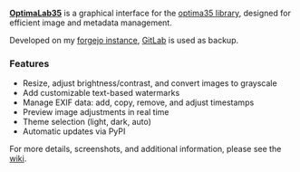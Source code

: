**[OptimaLab35](https://code.boxyfoxy.net/CodeByMrFinchum/OptimaLab35)** is a graphical interface for the [optima35 library](https://code.boxyfoxy.net/CodeByMrFinchum/optima35), designed for efficient image and metadata management.

Developed on my [forgejo instance](https://code.boxyfoxy.net/CodeByMrFinchum), [GitLab](https://gitlab.com/CodeByMrFinchum) is used as backup.

### **Features**
- Resize, adjust brightness/contrast, and convert images to grayscale
- Add customizable text-based watermarks
- Manage EXIF data: add, copy, remove, and adjust timestamps
- Preview image adjustments in real time
- Theme selection (light, dark, auto)
- Automatic updates via PyPI

For more details, screenshots, and additional information, please see the [wiki](https://code.boxyfoxy.net/CodeByMrFinchum/OptimaLab35/wiki/Home).
